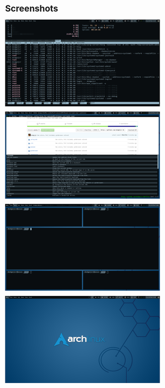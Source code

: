 # Screenshots

![Alt text](inxi.png?raw=true "Inxi")

![Alt text](qutebrowser.png?raw=true "Qutebrowser")

![Alt text](layout.png?raw=true "Layout")

![Alt text](clean.png?raw=true "Clean")
